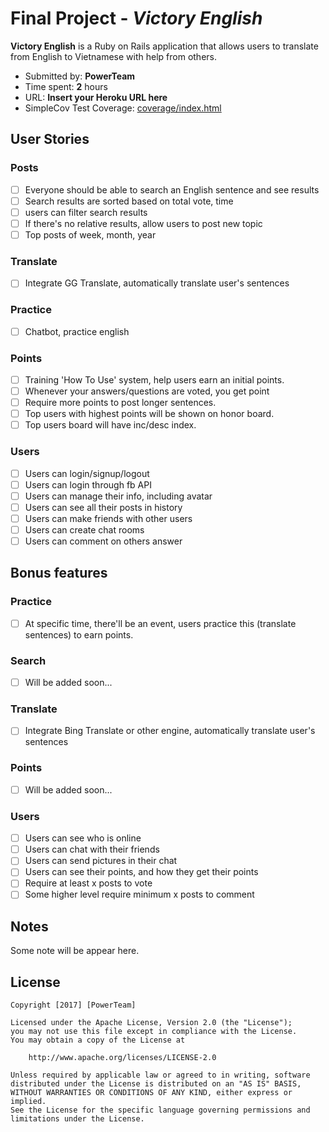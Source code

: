 # Final Project - *Victory English*

**Victory English** is a Ruby on Rails application that allows users to translate from English to Vietnamese with help from others.

- Submitted by: **PowerTeam**
- Time spent: **2** hours
- URL: **Insert your Heroku URL here**
- SimpleCov Test Coverage: [coverage/index.html](coverage/index.html)

## User Stories

### Posts

* [ ] Everyone should be able to search an English sentence and see results
* [ ] Search results are sorted based on total vote, time
* [ ] users can filter search results
* [ ] If there's no relative results, allow users to post new topic
* [ ] Top posts of week, month, year

### Translate
* [ ] Integrate GG Translate, automatically translate user's sentences

### Practice
* [ ] Chatbot, practice english

### Points

* [ ] Training 'How To Use' system, help users earn an initial points.
* [ ] Whenever your answers/questions are voted, you get point
* [ ] Require more points to post longer sentences.
* [ ] Top users with highest points will be shown on honor board.
* [ ] Top users board will have inc/desc index.

### Users

* [ ] Users can login/signup/logout
* [ ] Users can login through fb API
* [ ] Users can manage their info, including avatar
* [ ] Users can see all their posts in history
* [ ] Users can make friends with other users
* [ ] Users can create chat rooms
* [ ] Users can comment on others answer

## Bonus features

### Practice

* [ ] At specific time, there'll be an event, users practice this (translate sentences) to earn points.

### Search

* [ ] Will be added soon...

### Translate

* [ ] Integrate Bing Translate or other engine, automatically translate user's sentences

### Points

* [ ] Will be added soon...

### Users

* [ ] Users can see who is online
* [ ] Users can chat with their friends
* [ ] Users can send pictures in their chat
* [ ] Users can see their points, and how they get their points
* [ ] Require at least x posts to vote
* [ ] Some higher level require minimum x posts to comment

## Notes

Some note will be appear here.

## License

	Copyright [2017] [PowerTeam]

	Licensed under the Apache License, Version 2.0 (the "License");
	you may not use this file except in compliance with the License.
	You may obtain a copy of the License at

		http://www.apache.org/licenses/LICENSE-2.0

	Unless required by applicable law or agreed to in writing, software
	distributed under the License is distributed on an "AS IS" BASIS,
	WITHOUT WARRANTIES OR CONDITIONS OF ANY KIND, either express or implied.
	See the License for the specific language governing permissions and
	limitations under the License.
